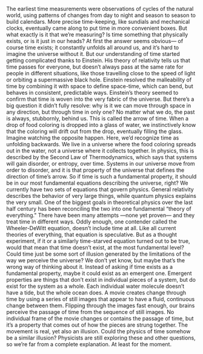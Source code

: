 The earliest time measurements were observations of cycles of the natural world, using patterns of changes from day to night and season to season to build calendars. More precise time-keeping, like sundials and mechanical clocks, eventually came along to put time in more convenient boxes. But what exactly is it that we’re measuring? Is time something that physically exists, or is it just in our heads? At first the answer seems obvious— of course time exists; it constantly unfolds all around us, and it’s hard to imagine the universe without it. But our understanding of time started getting complicated thanks to Einstein. His theory of relativity tells us that time passes for everyone, but doesn’t always pass at the same rate for people in different situations, like those travelling close to the speed of light or orbiting a supermassive black hole. Einstein resolved the malleability of time by combining it with space to define space-time, which can bend, but behaves in consistent, predictable ways. Einstein’s theory seemed to confirm that time is woven into the very fabric of the universe. But there’s a big question it didn’t fully resolve: why is it we can move through space in any direction, but through time in only one? No matter what we do, the past is always, stubbornly, behind us. This is called the arrow of time. When a drop of food coloring is dropped into a glass of water, we instinctively know that the coloring will drift out from the drop, eventually filling the glass. Imagine watching the opposite happen. Here, we’d recognize time as unfolding backwards. We live in a universe where the food coloring spreads out in the water,  not a universe where it collects together. In physics, this is described by the Second Law of Thermodynamics, which says that systems will gain disorder, or entropy, over time. Systems in our universe move from order to disorder, and it is that property of the universe that defines the direction of time’s arrow. So if time is such a fundamental property, it should be in our most fundamental equations describing the universe, right? We currently have two sets of equations that govern physics. General relativity describes the behavior of very large things, while quantum physics explains the very small. One of the biggest goals in theoretical physics over the last half century has been reconciling the two into one fundamental “theory of everything." There have been many attempts —none yet proven— and they treat time in different ways. Oddly enough, one contender called the Wheeler-DeWitt equation, doesn’t include time at all. Like all current theories of everything, that equation is speculative. But as a thought experiment, if it or a similarly time-starved equation turned out to be true, would that mean that time doesn’t exist, at the most fundamental level? Could time just be some sort of illusion generated by the limitations of the way we perceive the universe? We don’t yet know, but maybe that’s the wrong way of thinking about it. Instead of asking if time exists as a fundamental property, maybe it could exist as an emergent one. Emergent properties are things that don’t exist in individual pieces of a system, but do exist for the system as a whole. Each individual water molecule doesn’t have a tide, but the whole ocean does. A movie creates change through time by using a series of still images that appear to have a fluid, continuous change between them. Flipping through the images fast enough, our brains perceive the passage of time from the sequence of still images. No individual frame of the movie changes or contains the passage of time, but it’s a property that comes out of how the pieces are strung together. The movement is real, yet also an illusion. Could the physics of time somehow be a similar illusion? Physicists are still exploring these and other questions, so we’re far from a complete explanation. At least for the moment. 